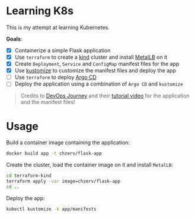 # Learning K8s

This is my attempt at learning Kubernetes.

**Goals**:

- [x] Containerize a simple Flask application
- [x] Use `terraform` to create a [kind](https://kind.sigs.k8s.io/) cluster and install [MetalLB](https://metallb.org/) on it
- [x] Create `Deployment`, `Service` and `ConfigMap` manifest files for the app
- [x] Use [kustomize](https://kustomize.io/) to customize the manifest files and deploy the app
- [ ] Use `terraform` to deploy [Argo CD](https://github.com/argoproj/argo-cd/)
- [ ] Deploy the application using a combination of `Argo CD` and `kustomize`

> Credits to [DevOps Journey](https://github.com/devopsjourney1) and their [tutorial video](https://www.youtube.com/watch?v=1Lu1F94exhU) for the application and the manifest files!

# Usage

Build a container image containing the application:

```sh
docker build app -t chzerv/flask-app
```

Create the cluster, load the container image on it and install `MetalLB`:

```sh
cd terraform-kind
terraform apply -var image=chzerv/flask-app
cd ..
```

Deploy the app:
```sh
kubectl kustomize -k app/manifests
```
